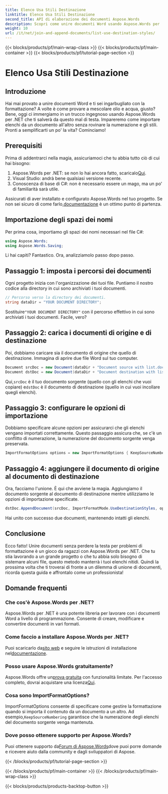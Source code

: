```yaml
---
title: Elenco Usa Stili Destinazione
linktitle: Elenco Usa Stili Destinazione
second_title: API di elaborazione dei documenti Aspose.Words
description: Scopri come unire documenti Word usando Aspose.Words per .NET senza perdere la formattazione dell'elenco. Guida passo passo per mantenere intatti gli stili del documento.
weight: 10
url: /it/net/join-and-append-documents/list-use-destination-styles/
---
```


{{< blocks/products/pf/main-wrap-class >}}
{{< blocks/products/pf/main-container >}}
{{< blocks/products/pf/tutorial-page-section >}}

# Elenco Usa Stili Destinazione

## Introduzione

Hai mai provato a unire documenti Word e ti sei ingarbugliato con la formattazione? A volte è come provare a mescolare olio e acqua, giusto? Bene, oggi ci immergiamo in un trucco ingegnoso usando Aspose.Words per .NET che ti salverà da questo mal di testa. Impareremo come importare elenchi da un documento all'altro senza rovinare la numerazione e gli stili. Pronti a semplificarti un po' la vita? Cominciamo!

## Prerequisiti

Prima di addentrarci nella magia, assicuriamoci che tu abbia tutto ciò di cui hai bisogno:

1.  Aspose.Words per .NET: se non lo hai ancora fatto, scaricalo[Qui](https://releases.aspose.com/words/net/).
2. Visual Studio: andrà bene qualsiasi versione recente.
3. Conoscenza di base di C#: non è necessario essere un mago, ma un po' di familiarità sarà utile.

 Assicurati di aver installato e configurato Aspose.Words nel tuo progetto. Se non sei sicuro di come farlo,[documentazione](https://reference.aspose.com/words/net/) è un ottimo punto di partenza.

## Importazione degli spazi dei nomi

Per prima cosa, importiamo gli spazi dei nomi necessari nel file C#:

```csharp
using Aspose.Words;
using Aspose.Words.Saving;
```

Li hai capiti? Fantastico. Ora, analizziamolo passo dopo passo.

## Passaggio 1: imposta i percorsi dei documenti

Ogni progetto inizia con l'organizzazione dei tuoi file. Puntiamo il nostro codice alla directory in cui sono archiviati i tuoi documenti.

```csharp
// Percorso verso la directory dei documenti.
string dataDir = "YOUR DOCUMENT DIRECTORY";
```

 Sostituire`"YOUR DOCUMENT DIRECTORY"` con il percorso effettivo in cui sono archiviati i tuoi documenti. Facile, vero?

## Passaggio 2: carica i documenti di origine e di destinazione

Poi, dobbiamo caricare sia il documento di origine che quello di destinazione. Immagina di aprire due file Word sul tuo computer.

```csharp
Document srcDoc = new Document(dataDir + "Document source with list.docx");
Document dstDoc = new Document(dataDir + "Document destination with list.docx");
```

 Qui,`srcDoc` è il tuo documento sorgente (quello con gli elenchi che vuoi copiare) e`dstDoc` è il documento di destinazione (quello in cui vuoi incollare quegli elenchi).

## Passaggio 3: configurare le opzioni di importazione

Dobbiamo specificare alcune opzioni per assicurarci che gli elenchi vengano importati correttamente. Questo passaggio assicura che, se c'è un conflitto di numerazione, la numerazione del documento sorgente venga preservata.

```csharp
ImportFormatOptions options = new ImportFormatOptions { KeepSourceNumbering = true };
```

## Passaggio 4: aggiungere il documento di origine al documento di destinazione

Ora, facciamo l'unione. È qui che avviene la magia. Aggiungiamo il documento sorgente al documento di destinazione mentre utilizziamo le opzioni di importazione specificate.

```csharp
dstDoc.AppendDocument(srcDoc, ImportFormatMode.UseDestinationStyles, options);
```

Hai unito con successo due documenti, mantenendo intatti gli elenchi.

## Conclusione

Ecco fatto! Unire documenti senza perdere la testa per problemi di formattazione è un gioco da ragazzi con Aspose.Words per .NET. Che tu stia lavorando a un grande progetto o che tu abbia solo bisogno di sistemare alcuni file, questo metodo manterrà i tuoi elenchi nitidi. Quindi la prossima volta che ti troverai di fronte a un dilemma di unione di documenti, ricorda questa guida e affrontalo come un professionista!

## Domande frequenti

### Che cos'è Aspose.Words per .NET?
Aspose.Words per .NET è una potente libreria per lavorare con i documenti Word a livello di programmazione. Consente di creare, modificare e convertire documenti in vari formati.

### Come faccio a installare Aspose.Words per .NET?
 Puoi scaricarlo da[sito web](https://releases.aspose.com/words/net/) e seguire le istruzioni di installazione nel[documentazione](https://reference.aspose.com/words/net/).

### Posso usare Aspose.Words gratuitamente?
 Aspose.Words offre un[prova gratuita](https://releases.aspose.com/) con funzionalità limitate. Per l'accesso completo, dovrai acquistare una licenza[Qui](https://purchase.aspose.com/buy).

### Cosa sono ImportFormatOptions?
 ImportFormatOptions consente di specificare come gestire la formattazione quando si importa il contenuto da un documento a un altro. Ad esempio,`KeepSourceNumbering` garantisce che la numerazione degli elenchi del documento sorgente venga mantenuta.

### Dove posso ottenere supporto per Aspose.Words?
 Puoi ottenere supporto da[Forum di Aspose.Words](https://forum.aspose.com/c/words/8)dove puoi porre domande e ricevere aiuto dalla community e dagli sviluppatori di Aspose.

{{< /blocks/products/pf/tutorial-page-section >}}

{{< /blocks/products/pf/main-container >}}
{{< /blocks/products/pf/main-wrap-class >}}

{{< blocks/products/products-backtop-button >}}
